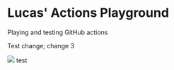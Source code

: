 # Lucas' Actions Playground
Playing and testing GitHub actions

Test change; change 3

![](https://github.com/lucascosti/actions-public-playground/workflows/Greet%20Everyone/badge.svg?branch=master)
test
